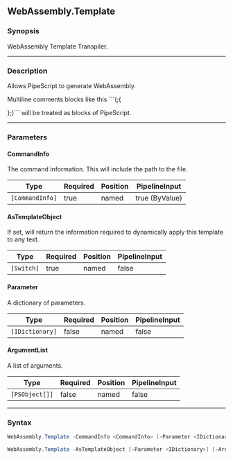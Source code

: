 WebAssembly.Template
--------------------




### Synopsis
WebAssembly Template Transpiler.



---


### Description

Allows PipeScript to generate WebAssembly.    

Multiline comments blocks like this ```(;{

};)``` will be treated as blocks of PipeScript.



---


### Parameters
#### **CommandInfo**

The command information.  This will include the path to the file.






|Type           |Required|Position|PipelineInput |
|---------------|--------|--------|--------------|
|`[CommandInfo]`|true    |named   |true (ByValue)|



#### **AsTemplateObject**

If set, will return the information required to dynamically apply this template to any text.






|Type      |Required|Position|PipelineInput|
|----------|--------|--------|-------------|
|`[Switch]`|true    |named   |false        |



#### **Parameter**

A dictionary of parameters.






|Type           |Required|Position|PipelineInput|
|---------------|--------|--------|-------------|
|`[IDictionary]`|false   |named   |false        |



#### **ArgumentList**

A list of arguments.






|Type          |Required|Position|PipelineInput|
|--------------|--------|--------|-------------|
|`[PSObject[]]`|false   |named   |false        |





---


### Syntax
```PowerShell
WebAssembly.Template -CommandInfo <CommandInfo> [-Parameter <IDictionary>] [-ArgumentList <PSObject[]>] [<CommonParameters>]
```
```PowerShell
WebAssembly.Template -AsTemplateObject [-Parameter <IDictionary>] [-ArgumentList <PSObject[]>] [<CommonParameters>]
```

